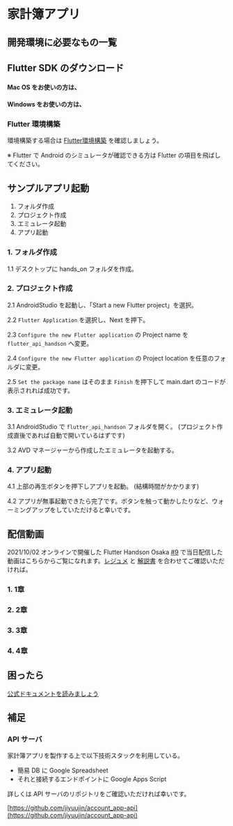 # 家計簿アプリ

<HistoryTags :tags="['Flutter', 'Google Spreadsheet', 'Google Apps Script']" />

## 開発環境に必要なもの一覧

<Environment />

## Flutter SDK のダウンロード

#### Mac OS をお使いの方は、

<SDKInstall os="macos" version="2.2.2-stable" />

#### Windows をお使いの方は、

<SDKInstall os="windows" version="2.2.2-stable" />

### Flutter 環境構築

環境構築する場合は [Flutter環境構築](/handson/basic) を確認しましょう。

※ Flutter で Android のシミュレータが確認できる方は Flutter の項目を飛ばしてください。

## サンプルアプリ起動

1. フォルダ作成
2. プロジェクト作成
3. エミュレータ起動
4. アプリ起動

### 1. フォルダ作成

1.1 デスクトップに hands_on フォルダを作成。

### 2. プロジェクト作成

2.1 AndroidStudio を起動し、「Start a new Flutter project」を選択。

2.2 `Flutter Application` を選択し、Next を押下。

2.3 `Configure the new Flutter application` の Project name を `flutter_api_handson` へ変更。

2.4 `Configure the new Flutter application` の Project location を任意のフォルダに変更。

2.5 `Set the package name` はそのまま `Finish` を押下して main.dart のコードが表示されれば成功です。

### 3. エミュレータ起動

3.1 AndroidStudio で `flutter_api_handson` フォルダを開く。 (プロジェクト作成直後であれば自動で開いているはずです)

3.2 AVD マネージャーから作成したエミュレータを起動する。

### 4. アプリ起動

4.1 上部の再生ボタンを押下しアプリを起動。 (結構時間がかかります)

4.2 アプリが無事起動できたら完了です。ボタンを触って動かしたりなど、ウォーミングアップをしていただけると幸いです。

## 配信動画

2021/10/02 オンラインで開催した Flutter Handson Osaka [#9](https://flutter-jp.connpass.com/event/221064/) で当日配信した動画はこちらからご覧になれます。[レジュメ](https://github.com/YujiOnishi/flutter_api_handson_resume/) と [解説書]( https://docs.google.com/presentation/d/1J2qCXfNI5mJb_CwS-4O_52OArkYRXJEHJCtb1H2XGeE/edit#slide=id.gf4f900b2fe_0_9) を合わせてご確認いただければ。

### 1. 1章

<YouTubeVideo video-id="n5nbs5ZtmF8" title="家計簿アプリ 1章" />

<!--
[https://www.youtube.com/watch?v=n5nbs5ZtmF8](https://www.youtube.com/watch?v=n5nbs5ZtmF8)
-->

### 2. 2章

<YouTubeVideo video-id="d4wJ-c4XgvI" title="家計簿アプリ 2章" />

<!--
[https://www.youtube.com/watch?v=d4wJ-c4XgvI](https://www.youtube.com/watch?v=d4wJ-c4XgvI)
-->

### 3. 3章

<YouTubeVideo video-id="rNMyP-HhGL8" title="家計簿アプリ 3章" />

<!--
[https://www.youtube.com/watch?v=rNMyP-HhGL8](https://www.youtube.com/watch?v=rNMyP-HhGL8)
-->

### 4. 4章

<YouTubeVideo video-id="Lwi8CQRybYo" title="家計簿アプリ 4章" />

<!--
[https://www.youtube.com/watch?v=Lwi8CQRybYo](https://www.youtube.com/watch?v=Lwi8CQRybYo)
-->

## 困ったら

[公式ドキュメントを読みましょう](http://flutter.io/)

## 補足

### API サーバ

家計簿アプリを製作する上で以下技術スタックを利用している。

- 簡易 DB に Google Spreadsheet
- それと接続するエンドポイントに Google Apps Script

詳しくは API サーバのリポジトリをご確認いただければ幸いです。

[https://github.com/jiyuujin/account_app-api](https://github.com/jiyuujin/account_app-api)
